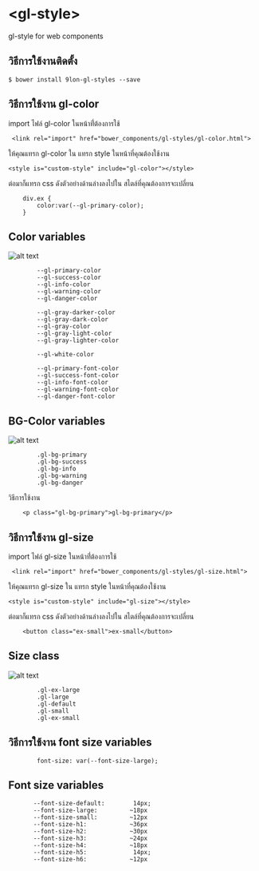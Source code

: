 # \<gl-style\>

gl-style for web components

## วิธีการใช้งานติดตั้ง

```
$ bower install 9lon-gl-styles --save
```

## วิธีการใช้งาน gl-color
import ไฟล์ gl-color ในหน้าที่่ต้องการใช้
```
 <link rel="import" href="bower_components/gl-styles/gl-color.html">
```
ให้คุณแทรก gl-color ใน แทรก style ในหน้าที่คุณต้องใช้งาน
```
<style is="custom-style" include="gl-color"></style>
```
ต่อมาก็แทรก css ดังตัวอย่างด้านล่างลงไปใน สไตล์ที่คุณต้องการจะเปลี่ยน 
```
    div.ex {
        color:var(--gl-primary-color);
    }
```

## Color variables
![alt text](http://i.imgur.com/DTyUDJv.png "gl-color")
```
        --gl-primary-color
        --gl-success-color
        --gl-info-color
        --gl-warning-color
        --gl-danger-color

        --gl-gray-darker-color
        --gl-gray-dark-color
        --gl-gray-color
        --gl-gray-light-color
        --gl-gray-lighter-color

        --gl-white-color

        --gl-primary-font-color
        --gl-success-font-color
        --gl-info-font-color
        --gl-warning-font-color
        --gl-danger-font-color
```
## BG-Color variables
![alt text](http://i.imgur.com/s3gHS4Q.png "gl-bg-color")
```
        .gl-bg-primary
        .gl-bg-success
        .gl-bg-info
        .gl-bg-warning
        .gl-bg-danger
```
วิธีการใช้งาน
```
    <p class="gl-bg-primary">gl-bg-primary</p>
```

## วิธีการใช้งาน gl-size
import ไฟล์ gl-size ในหน้าที่่ต้องการใช้
```
 <link rel="import" href="bower_components/gl-styles/gl-size.html">
```
ให้คุณแทรก gl-size ใน แทรก style ในหน้าที่คุณต้องใช้งาน
```
<style is="custom-style" include="gl-size"></style>
```
ต่อมาก็แทรก css ดังตัวอย่างด้านล่างลงไปใน สไตล์ที่คุณต้องการจะเปลี่ยน 
```
    <button class="ex-small">ex-small</button>
```
## Size class 
![alt text](http://i.imgur.com/00Ah52X.png "gl-color")
```
        .gl-ex-large
        .gl-large
        .gl-default
        .gl-small
        .gl-ex-small

```
## วิธีการใช้งาน  font size variables 
```
        font-size: var(--font-size-large);
```
##  Font size variables 
```
       --font-size-default:        14px;
       --font-size-large:         ~18px
       --font-size-small:         ~12px
       --font-size-h1:            ~36px
       --font-size-h2:            ~30px
       --font-size-h3:            ~24px
       --font-size-h4:            ~18px
       --font-size-h5:             14px;
       --font-size-h6:            ~12px
```


